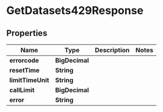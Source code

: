 

# GetDatasets429Response



## Properties

| Name | Type | Description | Notes |
|------------ | ------------- | ------------- | -------------|
|**errorcode** | **BigDecimal** |  |  |
|**resetTime** | **String** |  |  |
|**limitTimeUnit** | **String** |  |  |
|**callLimit** | **BigDecimal** |  |  |
|**error** | **String** |  |  |



